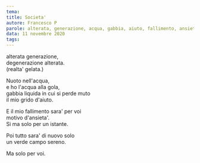 ```yaml
---
tema:
title: Societa'
autore: Francesco P
parole: alterata, generazione, acqua, gabbia, aiuto, fallimento, ansietà, campo
data: 11 novembre 2020
tags: 
---
```

alterata generazione,  
degenerazione alterata.  
(realta' gelata.)

Nuoto nell'acqua,  
e ho l'acqua alla gola,  
gabbia liquida in cui si perde muto  
il mio grido d'aiuto.

E il mio fallimento sara' per voi  
motivo d'ansieta'.  
Si ma solo per un istante.

Poi tutto sara' di nuovo solo  
un verde campo sereno.

Ma solo per voi.